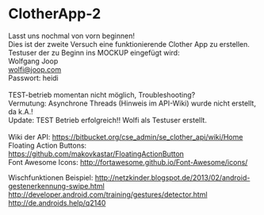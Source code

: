 # ClotherApp-2
Lasst uns nochmal von vorn beginnen!<br/>
Dies ist der zweite Versuch eine funktionierende Clother App zu erstellen. 
<br/>
Testuser der zu Beginn ins MOCKUP eingefügt wird:<br/>
Wolfgang Joop<br/>
wolfi@joop.com<br/>
Passwort: heidi<br/>
<br/>
TEST-betrieb momentan nicht möglich, Troubleshooting?<br/>
Vermutung: Asynchrone Threads (Hinweis im API-Wiki) wurde nicht erstellt, da k.A.!<br/>
Update: TEST Betrieb erfolgreich!! Wolfi als Testuser erstellt. <br/>
<br/>
Wiki der API: https://bitbucket.org/cse_admin/se_clother_api/wiki/Home<br/>
Floating Action Buttons: https://github.com/makovkastar/FloatingActionButton<br/>
Font Awesome Icons: http://fortawesome.github.io/Font-Awesome/icons/<br/>


Wischfunktionen Beispiel:
http://netzkinder.blogspot.de/2013/02/android-gestenerkennung-swipe.html <br/>
http://developer.android.com/training/gestures/detector.html <br/>
http://de.androids.help/q2140
